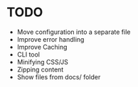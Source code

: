 # TODO

* Move configuration into a separate file
* Improve error handling
* Improve Caching
* CLI tool
* Minifying CSS/JS
* Zipping content
* Show files from docs/ folder
